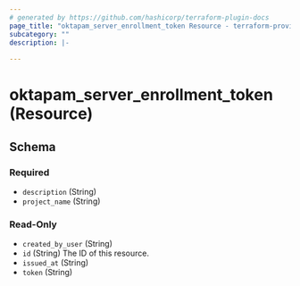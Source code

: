 ```yaml
---
# generated by https://github.com/hashicorp/terraform-plugin-docs
page_title: "oktapam_server_enrollment_token Resource - terraform-provider-oktapam"
subcategory: ""
description: |-
  
---
```


# oktapam_server_enrollment_token (Resource)





<!-- schema generated by tfplugindocs -->
## Schema

### Required

- `description` (String)
- `project_name` (String)

### Read-Only

- `created_by_user` (String)
- `id` (String) The ID of this resource.
- `issued_at` (String)
- `token` (String)


